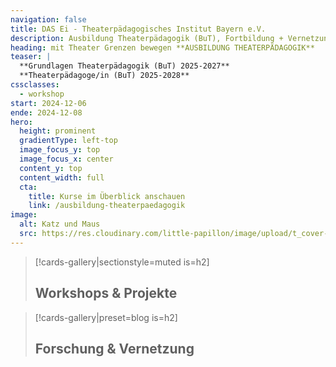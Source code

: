 ```yaml
---
navigation: false
title: DAS Ei - Theaterpädagogisches Institut Bayern e.V.
description: Ausbildung Theaterpädagogik (BuT), Fortbildung + Vernetzung in Nürnberg, München, Bayern
heading: mit Theater Grenzen bewegen **AUSBILDUNG THEATERPÄDAGOGIK** 
teaser: |
  **Grundlagen Theaterpädagogik (BuT) 2025-2027**
  **Theaterpädagoge/in (BuT) 2025-2028**
cssclasses:
  - workshop
start: 2024-12-06
ende: 2024-12-08
hero:
  height: prominent
  gradientType: left-top
  image_focus_y: top
  image_focus_x: center
  content_y: top
  content_width: full
  cta:
    title: Kurse im Überblick anschauen
    link: /ausbildung-theaterpaedagogik  
image:
  alt: Katz und Maus
  src: https://res.cloudinary.com/little-papillon/image/upload/t_cover-half-1200/dasei/aus0_home1.jpg
---
```



<!-- PUBLISH-FROM-HERE -->

> [!cards-gallery|sectionstyle=muted is=h2]
> ## **Workshops & Projekte**

> [!cards-gallery|preset=blog is=h2]
> ## **Forschung & Vernetzung**
